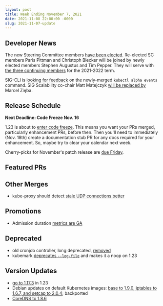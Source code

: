 ```yaml
---
layout: post
title: Week Ending November 7, 2021
date: 2021-11-08 22:00:00 -0000
slug: 2021-11-07-update
---
```


## Developer News

The new Steering Committee members [have been elected](https://elections.k8s.io/app/elections/2021/results/). Re-elected SC members Paris Pittman and Christoph Blecker will be joined by newly elected members Stephen Augustus and Tim Pepper.  They will serve with [the three continuing members](https://github.com/kubernetes/community/tree/master/committee-steering) for the 2021-2022 term.

SIG-CLI is [looking for feedback](https://groups.google.com/g/kubernetes-dev/c/DqurOF-cnRs) on the newly-merged `kubectl alpha events` command. SIG Scalability co-chair Matt Matejczyk [will be replaced by](https://groups.google.com/g/kubernetes-dev/c/FSxFYbTw3bc) Marcel Zięba.  

## Release Schedule

**Next Deadline: Code Freeze Nov. 16**

1.23 is about to [enter code freeze](https://groups.google.com/g/kubernetes-dev/c/eet3UIYBq6Q). This means you want your PRs merged, particularly enhancement PRs, before then.  Then you'll need to immediately (Nov. 18th) create a documentation stub PR for any docs required for your enhancement.  So, maybe try to clear your calendar next week.

Cherry-picks for November's patch release are [due Friday](https://groups.google.com/g/kubernetes-dev/c/g9GJlwQaI8U).

## Featured PRs


## Other Merges

* kube-proxy should detect [stale UDP connections better](https://github.com/kubernetes/kubernetes/pull/106163)

## Promotions

* Admission duration [metrics are GA](https://github.com/kubernetes/kubernetes/pull/106122)

## Deprecated

* old cronjob controller, long deprecated, [removed](https://github.com/kubernetes/kubernetes/pull/106126)
* kubemark [deprecates `--log-file`](https://github.com/kubernetes/kubernetes/pull/106150) and makes it a noop on 1.23

## Version Updates

* [go to 1.17.3](https://github.com/kubernetes/kubernetes/pull/106209) in 1.23
* Debian updates on default Kubernetes images: [base to 1.9.0, iptables to 1.6.7, and setcap to 2.0.4](https://github.com/kubernetes/kubernetes/pull/106143); backported
* [CoreDNS to 1.8.6](https://github.com/kubernetes/kubernetes/pull/106091)
